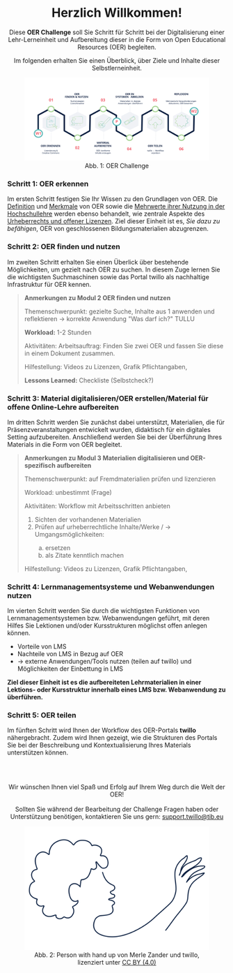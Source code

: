 <center>

# Herzlich Willkommen!

Diese <b>OER Challenge</b> soll Sie Schritt für Schritt bei der Digitalisierung einer Lehr-Lerneinheit und Aufbereitung dieser in die Form von Open Educational Resources (OER) begleiten.

Im folgenden erhalten Sie einen Überblick, über Ziele und Inhalte dieser Selbstlerneinheit.

<figure>
    <img src="images/Challenge TraintheTrainer.svg" alt="Abb. 1: OER Challenge" title="Abb. 1: OER Challenge"/>
    <figcaption style="text-align:center;font-size:14px;">Abb. 1: OER Challenge</figcaption>
</figure>

</center>


### Schritt 1: OER erkennen

Im ersten Schritt festigen Sie Ihr Wissen zu den Grundlagen von OER. Die <u>Definition</u> und <u>Merkmale</u> von OER sowie die <u>Mehrwerte ihrer Nutzung in der Hochschullehre</u> werden ebenso behandelt, wie zentrale Aspekte des <u>Urheberrechts und offener Lizenzen</u>. Ziel dieser Einheit ist es, <i>Sie dazu zu befähigen</i>, OER von geschlossenen Bildungsmaterialien abzugrenzen.


### Schritt 2: OER finden und nutzen

Im zweiten Schritt erhalten Sie einen Überlick über bestehende Möglichkeiten, um gezielt nach OER zu suchen. In diesem Zuge lernen Sie die wichtigsten Suchmaschinen sowie das Portal twillo als nachhaltige Infrastruktur für OER kennen.

> <b>Anmerkungen zu Modul 2 OER finden und nutzen</b>
>
> Themenschwerpunkt: gezielte Suche, Inhalte aus 1 anwenden und reflektieren → korrekte Anwendung "Was darf ich?" TULLU
>
> <b>Workload:</b> 1-2 Stunden 
>
> Aktivitäten: Arbeitsauftrag: Finden Sie zwei OER und fassen Sie diese in einem Dokument zusammen.
>
> Hilfestellung: Videos zu Lizenzen, Grafik Pflichtangaben,
>
> <b>Lessons Learned:</b> Checkliste (Selbstcheck?)


### Schritt 3: Material digitalisieren/OER erstellen/Material für offene Online-Lehre aufbereiten

Im dritten Schritt werden Sie zunächst dabei unterstützt, Materialien, die für Präsenzveranstaltungen entwickelt wurden, didaktisch für ein digitales Setting aufzubereiten.  Anschließend werden Sie bei der Überführung Ihres Materials in die Form von OER begleitet.

> <b>Anmerkungen zu Modul 3 Materialien digitalisieren und OER-spezifisch aufbereiten</b>
>
> Themenschwerpunkt: auf Fremdmaterialien prüfen und lizenzieren
>
> Workload: unbestimmt (Frage)
>
> Aktivitäten: Workflow mit Arbeitsschritten anbieten
>
> <ol type="1">
>   <li>Sichten der vorhandenen Materialien</li>
>   <li>Prüfen auf urheberrechtliche Inhalte/Werke / → Umgangsmöglichkeiten:</li>
>       <ol type="a">
>           <li>ersetzen</li>
>           <li>als Zitate kenntlich machen</li>
>       </ol>
> </ol>
>
> Hilfestellung: Videos zu Lizenzen, Grafik Pflichtangaben,


### Schritt 4: Lernmanagementsysteme und Webanwendungen nutzen

Im vierten Schritt werden Sie durch die wichtigsten Funktionen von Lernmanagementsystemen bzw. Webanwendungen geführt, mit deren Hilfes Sie Lektionen und/oder Kursstrukturen möglichst offen anlegen können.

* Vorteile von LMS
* Nachteile von LMS in Bezug auf OER
* → externe Anwendungen/Tools nutzen (teilen auf twillo) und Möglichkeiten der Einbettung in LMS

<b>Ziel dieser Einheit ist es die aufbereiteten Lehrmaterialien in einer Lektions- oder Kursstruktur innerhalb eines LMS bzw. Webanwendung zu überführen.</b>


### Schritt 5: OER teilen

Im fünften Schritt wird Ihnen der Workflow des OER-Portals <b>twillo</b> nähergebracht. Zudem wird Ihnen gezeigt, wie die Strukturen des Portals Sie bei der Beschreibung und Kontextualisierung Ihres Materials unterstützen können.

<br>
<br>
<center>

Wir wünschen Ihnen viel Spaß und Erfolg auf Ihrem Weg durch die Welt der OER!
<br>
<br>
Sollten Sie während der Bearbeitung der Challenge Fragen haben oder Unterstützung benötigen, kontaktieren Sie uns gern: <a href="mailto:support.twillo@tib.eu">support.twillo@tib.eu</a>

<figure>
    <img src="images/lineart_person_with_hand_up.svg" alt="Abb. 2: Person with hand up von Merle Zander und twillo, lizenziert unter CC BY (4.0)" title="Abb. 2: Person with hand up von Merle Zander und twillo, lizenziert unter CC BY (4.0)"/>
    <figcaption style="text-align:center;font-size:14px;">Abb. 2: Person with hand up von Merle Zander und twillo, lizenziert unter <a href="https://creativecommons.org/licenses/by/4.0/deed.de">CC BY (4.0)</a></figcaption>
</figure>

</center>
